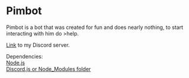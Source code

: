 # Pimbot

<head>

</head>

Pimbot is a bot that was created for fun and does nearly nothing, to start interacting with him do >help.

<a href = "https://discord.gg/XJYAun2">Link</a> to my Discord server.


<a color = "#00ff00">Dependencies:<a><br>
<a href = "https://nodejs.org/en/">Node.js</a><br>
<a href = "https://discord.js.org/#/">Discord.js or Node_Modules folder<a><br>
